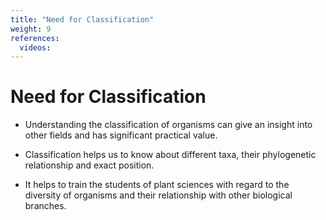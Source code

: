 ```yaml
---
title: "Need for Classification"
weight: 9
references:
  videos:
---
```


# Need for Classification

- Understanding the classification of organisms can give an insight into other fields and has significant practical value.

- Classification helps us to know about different taxa, their phylogenetic relationship and exact position.

- It helps to train the students of plant sciences with regard to the diversity of organisms and their relationship with other biological branches.
